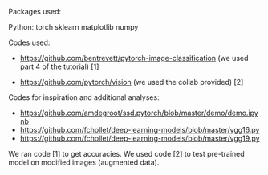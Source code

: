Packages used:

Python:
torch
sklearn
matplotlib
numpy

Codes used:

- https://github.com/bentrevett/pytorch-image-classification
(we used part 4 of the tutorial)
[1]

- https://github.com/pytorch/vision 
(we used the collab provided)
[2]


Codes for inspiration and additional analyses:

- https://github.com/amdegroot/ssd.pytorch/blob/master/demo/demo.ipynb
- https://github.com/fchollet/deep-learning-models/blob/master/vgg16.py
- https://github.com/fchollet/deep-learning-models/blob/master/vgg19.py



We ran code [1] to get accuracies.
We used code [2] to test pre-trained model on modified images (augmented data).




